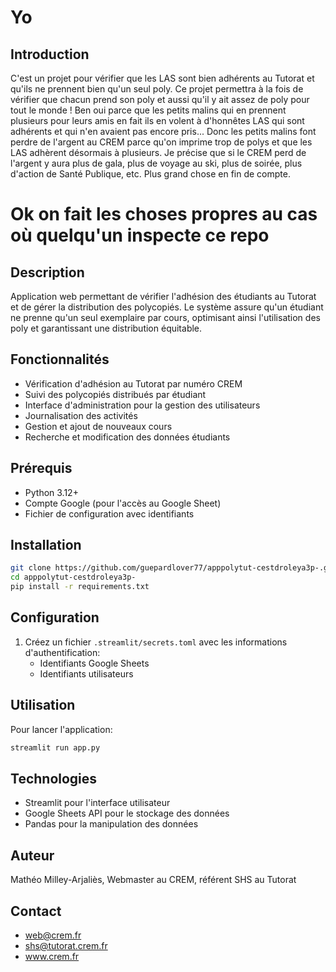 # Yo
## Introduction
C'est un projet pour vérifier que les LAS sont bien adhérents au Tutorat et qu'ils ne prennent bien qu'un seul poly.
Ce projet permettra à la fois de vérifier que chacun prend son poly et aussi qu'il y ait assez de poly pour tout le monde ! Ben oui parce que les petits malins qui en prennent plusieurs pour leurs amis en fait ils en volent à d'honnêtes LAS qui sont adhérents et qui n'en avaient pas encore pris...
Donc les petits malins font perdre de l'argent au CREM parce qu'on imprime trop de polys et que les LAS adhèrent désormais à plusieurs.
Je précise que si le CREM perd de l'argent y aura plus de gala, plus de voyage au ski, plus de soirée, plus d'action de Santé Publique, etc. Plus grand chose en fin de compte.

# Ok on fait les choses propres au cas où quelqu'un inspecte ce repo
## Description
Application web permettant de vérifier l'adhésion des étudiants au Tutorat et de gérer la distribution des polycopiés. Le système assure qu'un étudiant ne prenne qu'un seul exemplaire par cours, optimisant ainsi l'utilisation des poly et garantissant une distribution équitable.

## Fonctionnalités
- Vérification d'adhésion au Tutorat par numéro CREM
- Suivi des polycopiés distribués par étudiant
- Interface d'administration pour la gestion des utilisateurs
- Journalisation des activités
- Gestion et ajout de nouveaux cours
- Recherche et modification des données étudiants

## Prérequis
- Python 3.12+
- Compte Google (pour l'accès au Google Sheet)
- Fichier de configuration avec identifiants

## Installation

```bash
git clone https://github.com/guepardlover77/apppolytut-cestdroleya3p-.git
cd apppolytut-cestdroleya3p-
pip install -r requirements.txt
```

## Configuration
1. Créez un fichier `.streamlit/secrets.toml` avec les informations d'authentification:
   - Identifiants Google Sheets
   - Identifiants utilisateurs

## Utilisation
Pour lancer l'application:
```bash
streamlit run app.py
```

## Technologies
- Streamlit pour l'interface utilisateur
- Google Sheets API pour le stockage des données
- Pandas pour la manipulation des données

## Auteur
Mathéo Milley-Arjaliès, Webmaster au CREM, référent SHS au Tutorat

## Contact
- [web@crem.fr](MAILTO:web@crem.fr)
- [shs@tutorat.crem.fr](MAILTO:shs@tutorat.crem.fr)
- www.crem.fr
